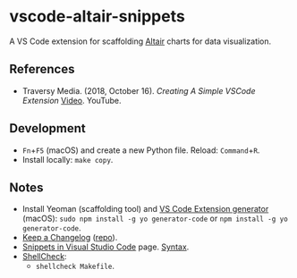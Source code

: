 # vscode-altair-snippets

A VS Code extension for scaffolding [Altair](https://altair-viz.github.io/) charts for data visualization.

## References

- Traversy Media. (2018, October 16). _Creating A Simple VSCode Extension_ [Video](https://www.youtube.com/watch?v=srwsnNhiqv8). YouTube.

## Development

- `Fn`+`F5` (macOS) and create a new Python file. Reload: `Command`+`R`.
- Install locally: `make copy`.

## Notes

- Install Yeoman (scaffolding tool) and [VS Code Extension generator](https://github.com/Microsoft/vscode-generator-code) (macOS): `sudo npm install -g yo generator-code` or `npm install -g yo generator-code`.
- [Keep a Changelog](http://keepachangelog.com/) ([repo](https://github.com/olivierlacan/keep-a-changelog)).
- [Snippets in Visual Studio Code](https://code.visualstudio.com/docs/editor/userdefinedsnippets) page. [Syntax](https://code.visualstudio.com/docs/editor/userdefinedsnippets#_snippet-syntax).
- [ShellCheck](https://github.com/koalaman/shellcheck):
  - `shellcheck Makefile`.
